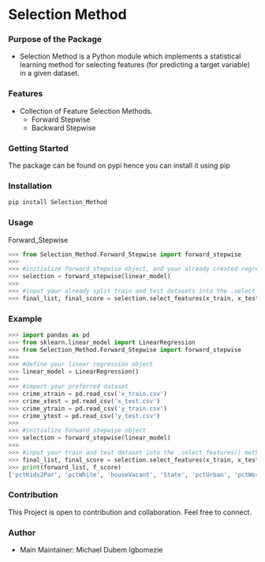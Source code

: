 # Selection Method

### Purpose of the Package
+ Selection Method is a Python module which implements a statistical learning method for selecting features (for predicting a target variable) in a given dataset.

### Features
+ Collection of Feature Selection Methods.
    - Forward Stepwise
    - Backward Stepwise

### Getting Started
The package can be found on pypi hence you can install it using pip

### Installation
```bash
pip install Selection_Method 
```

### Usage
Forward_Stepwise
```python
>>> from Selection_Method.Forward_Stepwise import forward_stepwise
>>>
>>> #initialize forward_stepwise object, and your already created regression model object.
>>> selection = forward_stepwise(linear_model)
>>>
>>> #input your already split train and test datasets into the .select_features() method, and select the optimal features using the stepwise algorithm.
>>> final_list, final_score = selection.select_features(x_train, x_test, y_train, y_test)
```

### Example
```python
>>> import pandas as pd
>>> from sklearn.linear_model import LinearRegression
>>> from Selection_Method.Forward_Stepwise import forward_stepwise
>>>
>>> #define your linear regression object
>>> linear_model = LinearRegression()
>>>
>>> #import your preferred dataset
>>> crime_xtrain = pd.read_csv('x_train.csv')
>>> crime_xtest = pd.read_csv('x_test.csv')
>>> crime_ytrain = pd.read_csv('y_train.csv')
>>> crime_ytest = pd.read_csv('y_test.csv')
>>>
>>> #initialize forward_stepwise object
>>> selection = forward_stepwise(linear_model) 
>>>
>>> #input your train and test dataset into the .select_features() method and execute.
>>> final_list, final_score = selection.select_features(x_train, x_test, y_train, y_test)
>>> print(forward_list, f_score)
['pctKids2Par', 'pctWhite', 'houseVacant', 'State', 'pctUrban', 'pctWorkMom18', 'persPoverty', 'pctRetire', 'pct1624', 'pctEmployMfg', 'ownHousLowQ', 'pct2Par', 'medOwnCostPctWO', 'numForeignBorn', 'medRentpctHousInc', 'pctEmploy', 'pctWwage', 'pctHousWOplumb', 'pctSameState5', 'otherPerCap', 'pctHousWOphone', 'pctPoverty', 'persPerOccupHous', 'persPerOwnOccup', 'persPerFam', 'rentMed', 'persHomeless', 'NAperCap'] 0.6315059907414283
```

### Contribution
This Project is open to contribution and collaboration. 
Feel free to connect.

### Author
+ Main Maintainer: Michael Dubem Igbomezie
